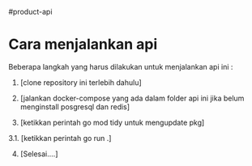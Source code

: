 #product-api

# Cara menjalankan api
Beberapa langkah yang harus dilakukan untuk menjalankan api ini :

1. [clone repository ini terlebih dahulu]

2. [jalankan docker-compose yang ada dalam folder api ini jika belum menginstall posgresql dan redis]

3. [ketikkan perintah go mod tidy untuk mengupdate pkg]

3.1. [ketikkan perintah go run .]

4. [Selesai....]